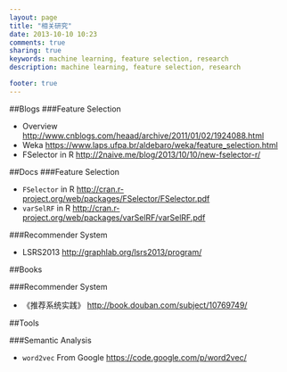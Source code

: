 ```yaml
---
layout: page
title: "相关研究"
date: 2013-10-10 10:23
comments: true
sharing: true
keywords: machine learning, feature selection, research
description: machine learning, feature selection, research

footer: true
---
```

##Blogs
###Feature Selection
+ Overview <http://www.cnblogs.com/heaad/archive/2011/01/02/1924088.html>
+ Weka <https://www.laps.ufpa.br/aldebaro/weka/feature_selection.html>
+ FSelector in R <http://2naive.me/blog/2013/10/10/new-fselector-r/>

##Docs
###Feature Selection

+ `FSelector` in R <http://cran.r-project.org/web/packages/FSelector/FSelector.pdf>
+ `varSelRF` in R <http://cran.r-project.org/web/packages/varSelRF/varSelRF.pdf>

###Recommender System
+ LSRS2013 <http://graphlab.org/lsrs2013/program/>

##Books

###Recommender System
+ 《推荐系统实践》 <http://book.douban.com/subject/10769749/>

##Tools

###Semantic Analysis

+ `word2vec` From Google <https://code.google.com/p/word2vec/> 